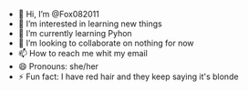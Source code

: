 - 👋 Hi, I’m @Fox082011
- 👀 I’m interested in learning new things
- 🌱 I’m currently learning Pyhon
- 💞️ I’m looking to collaborate on nothing for now
- 📫 How to reach me whit my email
- 😄 Pronouns: she/her
- ⚡ Fun fact: I have red hair and they keep saying it's blonde

<!---
Fox082011/Fox082011 is a ✨ special ✨ repository because its `README.md` (this file) appears on your GitHub profile.
You can click the Preview link to take a look at your changes.
--->
